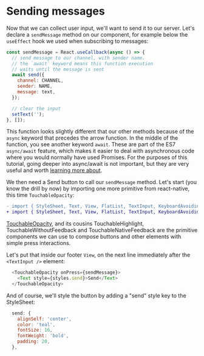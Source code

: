 # Sending messages

Now that we can collect user input, we'll want to send it to our server. Let's declare a `sendMessage` method on our component, for example below the `useEffect` hook we used when subscribing to messages:

```js
const sendMessage = React.useCallback(async () => {
  // send message to our channel, with sender name.
  // the `await` keyword means this function execution
  // waits until the message is sent
  await send({
    channel: CHANNEL,
    sender: NAME,
    message: text,
  });

  // clear the input
  setText('');
}, []);
```

This function looks slightly different that our other methods because of the `async` keyword that precedes the arrow function. In the middle of the function, you see another keyword `await`. These are part of the ES7 `async/await` feature, which makes it easier to deal with asynchronous code where you would normally have used Promises. For the purposes of this tutorial, going deeper into async/await is not important, but they are very useful and worth [learning more about](https://ponyfoo.com/articles/understanding-javascript-async-await).

We then need a Send button to call our `sendMessage` method. Let's start (you know the drill by now) by importing one more primitive from react-native, this time `TouchableOpacity`:

```diff
- import { StyleSheet, Text, View, FlatList, TextInput, KeyboardAvoidingView, SafeAreaView } from 'react-native';
+ import { StyleSheet, Text, View, FlatList, TextInput, KeyboardAvoidingView, SafeAreaView, TouchableOpacity } from 'react-native';
```

[TouchableOpacity](https://facebook.github.io/react-native/docs/touchableopacity.html), and its cousins TouchableHighlight, TouchableWithoutFeedback and TouchableNativeFeedback are the primitive components we can use to compose buttons and other elements with simple press interactions.

Let's put that inside our footer `View`, on the next line immediately after the `<TextInput />` element:

```js
  <TouchableOpacity onPress={sendMessage}>
    <Text style={styles.send}>Send</Text>
  </TouchableOpacity>
```

And of course, we'll style the button by adding a "send" style key to the StyleSheet:
```js
  send: {
    alignSelf: 'center',
    color: 'teal',
    fontSize: 16,
    fontWeight: 'bold',
    padding: 20,
  },
```
